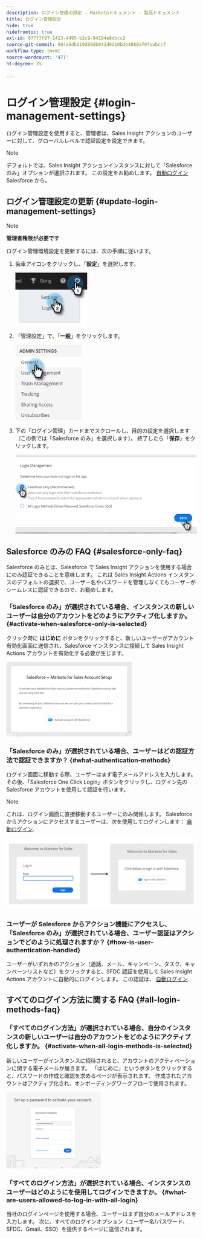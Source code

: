 ```yaml
---
description: ログイン管理の設定 — Marketoドキュメント — 製品ドキュメント
title: ログイン管理設定
hide: true
hidefromtoc: true
exl-id: 077f7f97-1413-4495-b2c9-94194e8dbcc2
source-git-commit: 984a6dbd19d88db942d9d10bde4880a79feabcc7
workflow-type: tm+mt
source-wordcount: '471'
ht-degree: 3%

---
```


# ログイン管理設定 {#login-management-settings}

ログイン管理設定を使用すると、管理者は、Sales Insight アクションのユーザーに対して、グローバルレベルで認証設定を設定できます。

>[!NOTE]
>
>デフォルトでは、Sales Insight アクションインスタンスに対して「Salesforce のみ」オプションが選択されます。 この設定をお勧めします。 [自動ログイン](/help/marketo/product-docs/marketo-sales-insight/actions/admin/auto-login-from-salesforce.md) Salesforce から。

## ログイン管理設定の更新 {#update-login-management-settings}

>[!NOTE]
>
>**管理者権限が必要です**

ログイン管理環境設定を更新するには、次の手順に従います。

1. 歯車アイコンをクリックし、「**設定**」を選択します。

   ![](assets/login-management-settings-1.png)

1. 「管理設定」で、「**一般**」をクリックします。

   ![](assets/login-management-settings-2.png)

1. 下の「ログイン管理」カードまでスクロールし、目的の設定を選択します（この例では「Salesforce のみ」を選択します）。 終了したら「**保存**」をクリックします。

   ![](assets/login-management-settings-3.png)

## Salesforce のみの FAQ {#salesforce-only-faq}

Salesforce のみとは、Salesforce で Sales Insight アクションを使用する場合にのみ認証できることを意味します。 これは Sales Insight Actions インスタンスのデフォルトの選択で、ユーザー名やパスワードを管理しなくてもユーザーがシームレスに認証できるので、お勧めします。

### 「Salesforce のみ」が選択されている場合、インスタンスの新しいユーザーは自分のアカウントをどのようにアクティブ化しますか。 {#activate-when-salesforce-only-is-selected}

クリック時に **はじめに** ボタンをクリックすると、新しいユーザーがアカウント有効化画面に送信され、Salesforce インスタンスに接続して Sales Insight Actions アカウントを有効化する必要が生じます。

![](assets/login-management-settings-4.png)

### 「Salesforce のみ」が選択されている場合、ユーザーはどの認証方法で認証できますか？ {#what-authentication-methods}

ログイン画面に移動する際、ユーザーはまず電子メールアドレスを入力します。 その後、「Salesforce One Click Login」ボタンをクリックし、ログイン先の Salesforce アカウントを使用して認証を行います。

>[!NOTE]
>
>これは、ログイン画面に直接移動するユーザーにのみ関係します。 Salesforce からアクションにアクセスするユーザーは、次を使用してログインします： [自動ログイン](/help/marketo/product-docs/marketo-sales-insight/actions/admin/auto-login-from-salesforce.md).

![](assets/login-management-settings-5.png)

### ユーザーが Salesforce からアクション機能にアクセスし、「Salesforce のみ」が選択されている場合、ユーザー認証はアクションでどのように処理されますか？ {#how-is-user-authentication-handled}

ユーザーがいずれかのアクション（通話、メール、キャンペーン、タスク、キャンペーンリストなど）をクリックすると、SFDC 認証を使用して Sales Insight Actions アカウントに自動的にログインします。 この認証は、 [自動ログイン](/help/marketo/product-docs/marketo-sales-insight/actions/admin/auto-login-from-salesforce.md).

## すべてのログイン方法に関する FAQ {#all-login-methods-faq}

### 「すべてのログイン方法」が選択されている場合、自分のインスタンスの新しいユーザーは自分のアカウントをどのようにアクティブ化しますか。 {#activate-when-all-login-methods-is-selected}

新しいユーザーがインスタンスに招待されると、アカウントのアクティベーションに関する電子メールが届きます。 「はじめに」というボタンをクリックすると、パスワードの作成と確認を求めるページが表示されます。 作成されたアカウントはアクティブ化され、オンボーディングワークフローで使用されます。

![](assets/login-management-settings-6.png)

### 「すべてのログイン方法」が選択されている場合、インスタンスのユーザーはどのようにを使用してログインできますか。 {#what-are-users-allowed-to-log-in-with-all-login}

当社のログインページを使用する場合、ユーザーはまず自分のメールアドレスを入力します。 次に、すべてのログインオプション（ユーザー名/パスワード、SFDC、Gmail、SSO）を提供するページに送信されます。
